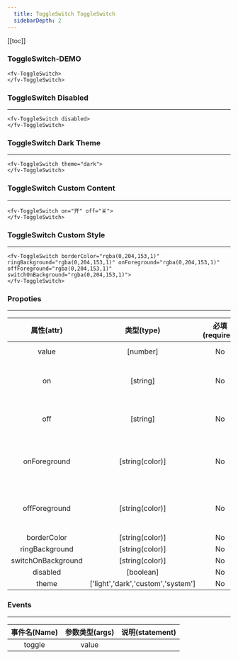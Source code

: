 ```yaml
---
  title: ToggleSwitch ToggleSwitch
  sidebarDepth: 2
---
```

  
[[toc]]

### ToggleSwitch-DEMO 


<ClientOnly>


<fv-ToggleSwitch>
</fv-ToggleSwitch>

```vue
<fv-ToggleSwitch>
</fv-ToggleSwitch>
```

### ToggleSwitch Disabled
---
<fv-ToggleSwitch disabled>
</fv-ToggleSwitch>

```vue
<fv-ToggleSwitch disabled>
</fv-ToggleSwitch>
```

### ToggleSwitch Dark Theme
---
<div style="background: black;">
<fv-ToggleSwitch theme="dark">
</fv-ToggleSwitch>
</div>

```vue
<fv-ToggleSwitch theme="dark">
</fv-ToggleSwitch>
```

### ToggleSwitch Custom Content
---
<fv-ToggleSwitch on="开" off="关">
</fv-ToggleSwitch>

```vue
<fv-ToggleSwitch on="开" off="关">
</fv-ToggleSwitch>
```

### ToggleSwitch Custom Style
---
<fv-ToggleSwitch borderColor="rgba(0,204,153,1)" ringBackground="rgba(0,204,153,1)" onForeground="rgba(0,204,153,1)" offForeground="rgba(0,204,153,1)" switchOnBackground="rgba(0,204,153,1)">
</fv-ToggleSwitch>

```vue
<fv-ToggleSwitch borderColor="rgba(0,204,153,1)" ringBackground="rgba(0,204,153,1)" onForeground="rgba(0,204,153,1)" offForeground="rgba(0,204,153,1)" switchOnBackground="rgba(0,204,153,1)">
</fv-ToggleSwitch>
```


</ClientOnly>


### Propoties
---
|     属性(attr)     |             类型(type)             | 必填(required) | 默认值(default) |                   说明(statement)                   |
|:------------------:|:----------------------------------:|:--------------:|:---------------:|:---------------------------------------------------:|
|       value        |              [number]              |       No       |      false      |                 Toggleswitch value                  |
|         on         |              [string]              |       No       |       On        |       Toggleswitch content when value is true       |
|        off         |              [string]              |       No       |       Off       |      Toggleswitch content when value is false       |
|    onForeground    |          [string(color)]           |       No       |       N/A       | Toggleswitch content foreground when value is true  |
|   offForeground    |          [string(color)]           |       No       |       N/A       | Toggleswitch content foreground when value is false |
|    borderColor     |          [string(color)]           |       No       |       N/A       |                                                     |
|   ringBackground   |          [string(color)]           |       No       |       N/A       |                                                     |
| switchOnBackground |          [string(color)]           |       No       |       N/A       |                                                     |
|      disabled      |             [boolean]              |       No       |       N/A       |                                                     |
|       theme        | ['light','dark','custom','system'] |       No       |     system      |                                                     |

### Events
---
| 事件名(Name) | 参数类型(args) | 说明(statement) |
|:------------:|:--------------:|:---------------:|
|    toggle    |     value      |                 |
